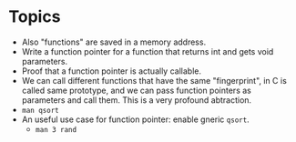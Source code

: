 # Topics

- Also "functions" are saved in a memory address.
- Write a function pointer for a function that returns int and gets void parameters.
- Proof that a function pointer is actually callable.
- We can call different functions that have the same "fingerprint", in C is called
same prototype, and we can pass function pointers as parameters and call them.
This is a very profound abtraction.
- `man qsort`
- An useful use case for function pointer: enable gneric `qsort`.
  - `man 3 rand`
